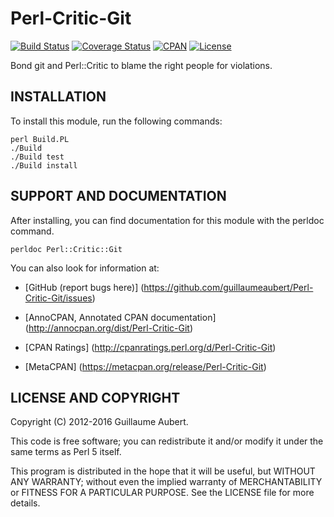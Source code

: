 Perl-Critic-Git
===============

[![Build Status](https://travis-ci.org/guillaumeaubert/Perl-Critic-Git.svg?branch=master)](https://travis-ci.org/guillaumeaubert/Perl-Critic-Git)
[![Coverage Status](https://coveralls.io/repos/guillaumeaubert/Perl-Critic-Git/badge.svg?branch=master)](https://coveralls.io/r/guillaumeaubert/Perl-Critic-Git?branch=master)
[![CPAN](https://img.shields.io/cpan/v/Perl-Critic-Git.svg)](https://metacpan.org/release/Perl-Critic-Git)
[![License](https://img.shields.io/badge/license-Perl%205-blue.svg)](http://dev.perl.org/licenses/)

Bond git and Perl::Critic to blame the right people for violations.


INSTALLATION
------------

To install this module, run the following commands:

	perl Build.PL
	./Build
	./Build test
	./Build install


SUPPORT AND DOCUMENTATION
-------------------------

After installing, you can find documentation for this module with the
perldoc command.

	perldoc Perl::Critic::Git


You can also look for information at:

 * [GitHub (report bugs here)]
   (https://github.com/guillaumeaubert/Perl-Critic-Git/issues)

 * [AnnoCPAN, Annotated CPAN documentation]
   (http://annocpan.org/dist/Perl-Critic-Git)

 * [CPAN Ratings]
   (http://cpanratings.perl.org/d/Perl-Critic-Git)

 * [MetaCPAN]
   (https://metacpan.org/release/Perl-Critic-Git)


LICENSE AND COPYRIGHT
---------------------

Copyright (C) 2012-2016 Guillaume Aubert.

This code is free software; you can redistribute it and/or modify it under the
same terms as Perl 5 itself.

This program is distributed in the hope that it will be useful, but WITHOUT ANY
WARRANTY; without even the implied warranty of MERCHANTABILITY or FITNESS FOR A
PARTICULAR PURPOSE. See the LICENSE file for more details.
